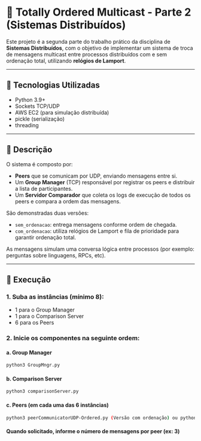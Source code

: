 # 📡 Totally Ordered Multicast - Parte 2 (Sistemas Distribuídos)

Este projeto é a segunda parte do trabalho prático da disciplina de **Sistemas Distribuídos**, com o objetivo de implementar um sistema de troca de mensagens multicast entre processos distribuídos com e sem ordenação total, utilizando **relógios de Lamport**.

---

## 🔧 Tecnologias Utilizadas

- Python 3.9+
- Sockets TCP/UDP
- AWS EC2 (para simulação distribuída)
- pickle (serialização)
- threading

---

## 🧠 Descrição

O sistema é composto por:

- **Peers** que se comunicam por UDP, enviando mensagens entre si.
- Um **Group Manager** (TCP) responsável por registrar os peers e distribuir a lista de participantes.
- Um **Servidor Comparador** que coleta os logs de execução de todos os peers e compara a ordem das mensagens.

São demonstradas duas versões:

- `sem_ordenacao`: entrega mensagens conforme ordem de chegada.
- `com_ordenacao`: utiliza relógios de Lamport e fila de prioridade para garantir ordenação total.

As mensagens simulam uma conversa lógica entre processos (por exemplo: perguntas sobre linguagens, RPCs, etc).

---

## 🚀 Execução

### 1. Suba as instâncias (mínimo 8):
- 1 para o Group Manager
- 1 para o Comparison Server
- 6 para os Peers

### 2. Inicie os componentes na seguinte ordem:

#### a. Group Manager
```bash
python3 GroupMngr.py
```
#### b. Comparison Server
```bash
python3 comparisonServer.py
```
#### c. Peers (em cada uma das 6 instâncias)
```bash
python3 peerCommunicatorUDP-Ordered.py (Versão com ordenação) ou python3 peerCommunicatorUDP-NoOrder.py (Versão sem ordenação)
```

#### Quando solicitado, informe o número de mensagens por peer (ex: 3)
